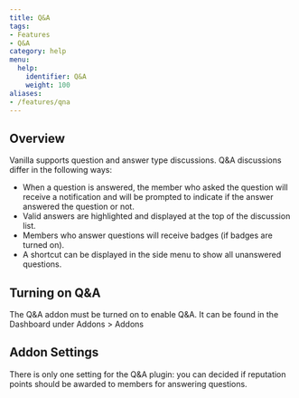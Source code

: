 ```yaml
---
title: Q&A
tags:
- Features
- Q&A
category: help
menu:
  help:
    identifier: Q&A
    weight: 100
aliases:
- /features/qna
---
```


## Overview

Vanilla supports question and answer type discussions. Q&A discussions differ in the following ways:

 * When a question is answered, the member who asked the question will receive a notification and will be prompted to indicate if the answer answered the question or not.  
 * Valid answers are highlighted and displayed at the top of the discussion list. 
 * Members who answer questions will receive badges (if badges are turned on). 
 * A shortcut can be displayed in the side menu to show all unanswered questions. 


## Turning on Q&A  

The Q&A addon must be turned on to enable Q&A. It can be found in the Dashboard under Addons > Addons


## Addon Settings

There is only one setting for the Q&A plugin:  you can decided if reputation points should be awarded to members for answering questions. 